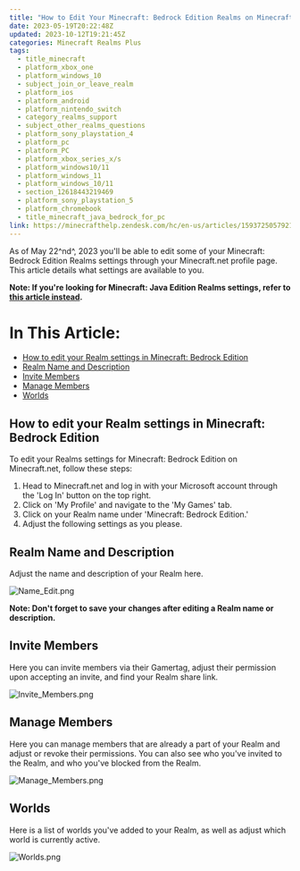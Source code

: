 ```yaml
---
title: "How to Edit Your Minecraft: Bedrock Edition Realms on Minecraft.net"
date: 2023-05-19T20:22:48Z
updated: 2023-10-12T19:21:45Z
categories: Minecraft Realms Plus
tags:
  - title_minecraft
  - platform_xbox_one
  - platform_windows_10
  - subject_join_or_leave_realm
  - platform_ios
  - platform_android
  - platform_nintendo_switch
  - category_realms_support
  - subject_other_realms_questions
  - platform_sony_playstation_4
  - platform_pc
  - platform_PC
  - platform_xbox_series_x/s
  - platform_windows10/11
  - platform_windows_11
  - platform_windows_10/11
  - section_12618443219469
  - platform_sony_playstation_5
  - platform_chromebook
  - title_minecraft_java_bedrock_for_pc
link: https://minecrafthelp.zendesk.com/hc/en-us/articles/15937250579213-How-to-Edit-Your-Minecraft-Bedrock-Edition-Realms-on-Minecraft-net
---
```


As of May 22^nd^, 2023 you'll be able to edit some of your Minecraft: Bedrock Edition Realms settings through your Minecraft.net profile page. This article details what settings are available to you.

**Note: If you\'re looking for Minecraft: Java Edition Realms settings, refer to [this article instead](https://help.minecraft.net/hc/en-us/articles/15938089626253).**

# In This Article:

-   [How to edit your Realm settings in Minecraft: Bedrock Edition](https://minecrafthelp.zendesk.com/hc/en-us/articles/15937250579213-How-to-Edit-Your-Minecraft-Bedrock-Edition-Realms-on-Minecraft-net#h_01HCJMQV27WVAV96YN6YCYE53Q)
-   [Realm Name and Description](https://minecrafthelp.zendesk.com/hc/en-us/articles/15937250579213-How-to-Edit-Your-Minecraft-Bedrock-Edition-Realms-on-Minecraft-net#h_01HCJM9RB0NAE1T1ZG8Q0RJ6ZE)
-   [Invite Members](https://minecrafthelp.zendesk.com/hc/en-us/articles/15937250579213-How-to-Edit-Your-Minecraft-Bedrock-Edition-Realms-on-Minecraft-net#h_01HCJM9RB05AND8YAQ93PPNXBT)
-   [Manage Members](https://minecrafthelp.zendesk.com/hc/en-us/articles/15937250579213-How-to-Edit-Your-Minecraft-Bedrock-Edition-Realms-on-Minecraft-net#h_01HCJM9RB0M5MFRXV6MEPPHNFS)
-   [Worlds](https://minecrafthelp.zendesk.com/hc/en-us/articles/15937250579213-How-to-Edit-Your-Minecraft-Bedrock-Edition-Realms-on-Minecraft-net#h_01HCJM9RB012VJS806DQNVS18X)

## How to edit your Realm settings in Minecraft: Bedrock Edition

To edit your Realms settings for Minecraft: Bedrock Edition on Minecraft.net, follow these steps:

1.  Head to Minecraft.net and log in with your Microsoft account through the 'Log In' button on the top right.
2.  Click on 'My Profile' and navigate to the 'My Games' tab.
3.  Click on your Realm name under 'Minecraft: Bedrock Edition.'
4.  Adjust the following settings as you please.

## Realm Name and Description

Adjust the name and description of your Realm here.

![Name_Edit.png](https://minecrafthelp.zendesk.com/hc/article_attachments/15937036872845)

**Note: Don't forget to save your changes after editing a Realm name or description.**

## Invite Members

Here you can invite members via their Gamertag, adjust their permission upon accepting an invite, and find your Realm share link.

![Invite_Members.png](https://minecrafthelp.zendesk.com/hc/article_attachments/15937096924173)

## Manage Members

Here you can manage members that are already a part of your Realm and adjust or revoke their permissions. You can also see who you've invited to the Realm, and who you've blocked from the Realm.

![Manage_Members.png](https://minecrafthelp.zendesk.com/hc/article_attachments/15937080524941)

## Worlds

Here is a list of worlds you've added to your Realm, as well as adjust which world is currently active.

![Worlds.png](https://minecrafthelp.zendesk.com/hc/article_attachments/15937080626573)
